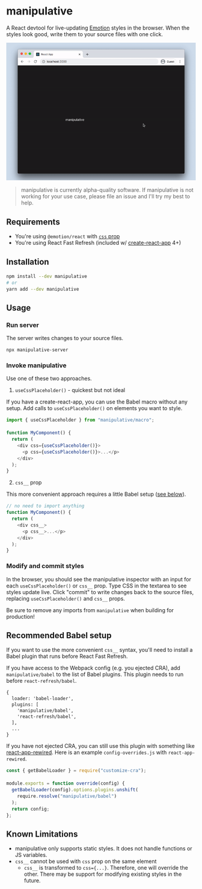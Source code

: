 # manipulative

A React devtool for live-updating [Emotion](https://emotion.sh/) styles in the browser. When the styles look good, write them to your source files with one click.

![manipulative demo](./manipulative.gif)

> manipulative is currently alpha-quality software. If manipulative is not working for your use case, please file an issue and I'll try my best to help.

## Requirements

- You're using `@emotion/react` with [`css` prop](https://emotion.sh/docs/css-prop)
- You're using React Fast Refresh (included w/ [create-react-app](https://create-react-app.dev/) 4+)

## Installation

```sh
npm install --dev manipulative
# or
yarn add --dev manipulative
```

## Usage

### Run server

The server writes changes to your source files.

```sh
npx manipulative-server
```

### Invoke manipulative

Use one of these two approaches.

1. `useCssPlaceholder()` - quickest but not ideal

If you have a create-react-app, you can use the Babel macro without any setup. Add calls to `useCssPlaceholder()` on elements you want to style.

```js
import { useCssPlaceholder } from "manipulative/macro";

function MyComponent() {
  return (
    <div css={useCssPlaceholder()}>
      <p css={useCssPlaceholder()}>...</p>
    </div>
  );
}
```

2. `css__` prop

This more convenient approach requires a little Babel setup ([see below](#recommended-babel-setup)).

```js
// no need to import anything
function MyComponent() {
  return (
    <div css__>
      <p css__>...</p>
    </div>
  );
}
```

### Modify and commit styles

In the browser, you should see the manipulative inspector with an input for each `useCssPlaceholder()` or `css__` prop. Type CSS in the textarea to see styles update live. Click "commit" to write changes back to the source files, replacing `useCssPlaceholder()` and `css__` props.

Be sure to remove any imports from `manipulative` when building for production!

## Recommended Babel setup

If you want to use the more convenient `css__` syntax, you'll need to install a Babel plugin that runs before React Fast Refresh.

If you have access to the Webpack config (e.g. you ejected CRA), add `manipulative/babel` to the list of Babel plugins. This plugin needs to run before `react-refresh/babel`.

```
{
  loader: 'babel-loader',
  plugins: [
    'manipulative/babel',
    'react-refresh/babel',
  ],
  ...
}
```

If you have not ejected CRA, you can still use this plugin with something like [react-app-rewired](https://github.com/timarney/react-app-rewired). Here is an example `config-overrides.js` with `react-app-rewired`.

```js
const { getBabelLoader } = require("customize-cra");

module.exports = function override(config) {
  getBabelLoader(config).options.plugins.unshift(
    require.resolve("manipulative/babel")
  );
  return config;
};
```

## Known Limitations

- manipulative only supports static styles. It does not handle functions or JS variables.
- `css__` cannot be used with `css` prop on the same element
  - `css__` is transformed to `css={...}`. Therefore, one will override the other. There may be support for modifying existing styles in the future.
